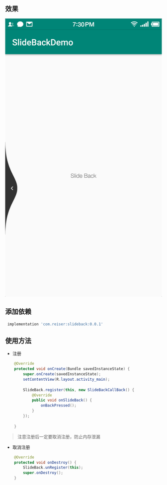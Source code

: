 
## 效果

![](https://github.com/leonzone/Slideback/blob/dd24bf8bb8949ec21cc0a35e3d847f9b0ba3cb0a/art/art.png)


## 添加依赖

``` groovy
 implementation 'com.reiser:slideback:0.0.1'
```

## 使用方法


- 注册

``` java
    @Override
    protected void onCreate(Bundle savedInstanceState) {
        super.onCreate(savedInstanceState);
        setContentView(R.layout.activity_main);

        SlideBack.register(this, new SlideBackCallBack() {
            @Override
            public void onSlideBack() {
                onBackPressed();
            }
        });

    }
```

> 注意注册后一定要取消注册，防止内存泄漏

- 取消注册

``` java
    @Override
    protected void onDestroy() {
        SlideBack.unRegister(this);
        super.onDestroy();
    }
```

